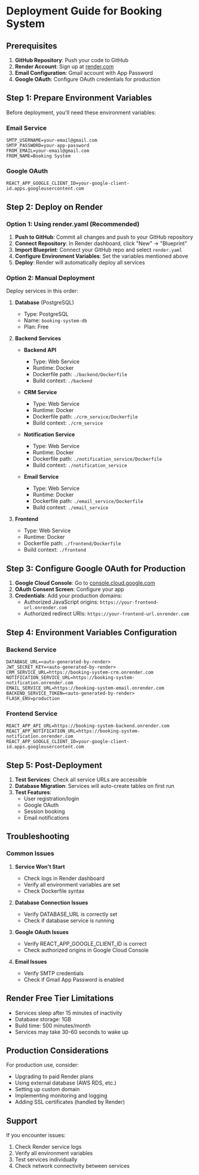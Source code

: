# Deployment Guide for Booking System

## Prerequisites

1. **GitHub Repository**: Push your code to GitHub
2. **Render Account**: Sign up at [render.com](https://render.com)
3. **Email Configuration**: Gmail account with App Password
4. **Google OAuth**: Configure OAuth credentials for production

## Step 1: Prepare Environment Variables

Before deployment, you'll need these environment variables:

### Email Service
```
SMTP_USERNAME=your-email@gmail.com
SMTP_PASSWORD=your-app-password
FROM_EMAIL=your-email@gmail.com
FROM_NAME=Booking System
```

### Google OAuth
```
REACT_APP_GOOGLE_CLIENT_ID=your-google-client-id.apps.googleusercontent.com
```

## Step 2: Deploy on Render

### Option 1: Using render.yaml (Recommended)

1. **Push to GitHub**: Commit all changes and push to your GitHub repository
2. **Connect Repository**: In Render dashboard, click "New" → "Blueprint"
3. **Import Blueprint**: Connect your GitHub repo and select `render.yaml`
4. **Configure Environment Variables**: Set the variables mentioned above
5. **Deploy**: Render will automatically deploy all services

### Option 2: Manual Deployment

Deploy services in this order:

1. **Database** (PostgreSQL)
   - Type: PostgreSQL
   - Name: `booking-system-db`
   - Plan: Free

2. **Backend Services**
   - **Backend API**
     - Type: Web Service
     - Runtime: Docker
     - Dockerfile path: `./backend/Dockerfile`
     - Build context: `./backend`
   
   - **CRM Service**
     - Type: Web Service
     - Runtime: Docker
     - Dockerfile path: `./crm_service/Dockerfile`
     - Build context: `./crm_service`
   
   - **Notification Service**
     - Type: Web Service
     - Runtime: Docker
     - Dockerfile path: `./notification_service/Dockerfile`
     - Build context: `./notification_service`
   
   - **Email Service**
     - Type: Web Service
     - Runtime: Docker
     - Dockerfile path: `./email_service/Dockerfile`
     - Build context: `./email_service`

3. **Frontend**
   - Type: Web Service
   - Runtime: Docker
   - Dockerfile path: `./frontend/Dockerfile`
   - Build context: `./frontend`

## Step 3: Configure Google OAuth for Production

1. **Google Cloud Console**: Go to [console.cloud.google.com](https://console.cloud.google.com)
2. **OAuth Consent Screen**: Configure your app
3. **Credentials**: Add your production domains:
   - Authorized JavaScript origins: `https://your-frontend-url.onrender.com`
   - Authorized redirect URIs: `https://your-frontend-url.onrender.com`

## Step 4: Environment Variables Configuration

### Backend Service
```
DATABASE_URL=<auto-generated-by-render>
JWT_SECRET_KEY=<auto-generated-by-render>
CRM_SERVICE_URL=https://booking-system-crm.onrender.com
NOTIFICATION_SERVICE_URL=https://booking-system-notification.onrender.com
EMAIL_SERVICE_URL=https://booking-system-email.onrender.com
BACKEND_SERVICE_TOKEN=<auto-generated-by-render>
FLASK_ENV=production
```

### Frontend Service
```
REACT_APP_API_URL=https://booking-system-backend.onrender.com
REACT_APP_NOTIFICATION_URL=https://booking-system-notification.onrender.com
REACT_APP_GOOGLE_CLIENT_ID=your-google-client-id.apps.googleusercontent.com
```

## Step 5: Post-Deployment

1. **Test Services**: Check all service URLs are accessible
2. **Database Migration**: Services will auto-create tables on first run
3. **Test Features**: 
   - User registration/login
   - Google OAuth
   - Session booking
   - Email notifications

## Troubleshooting

### Common Issues

1. **Service Won't Start**
   - Check logs in Render dashboard
   - Verify all environment variables are set
   - Check Dockerfile syntax

2. **Database Connection Issues**
   - Verify DATABASE_URL is correctly set
   - Check if database service is running

3. **Google OAuth Issues**
   - Verify REACT_APP_GOOGLE_CLIENT_ID is correct
   - Check authorized origins in Google Cloud Console

4. **Email Issues**
   - Verify SMTP credentials
   - Check if Gmail App Password is enabled

## Render Free Tier Limitations

- Services sleep after 15 minutes of inactivity
- Database storage: 1GB
- Build time: 500 minutes/month
- Services may take 30-60 seconds to wake up

## Production Considerations

For production use, consider:
- Upgrading to paid Render plans
- Using external database (AWS RDS, etc.)
- Setting up custom domain
- Implementing monitoring and logging
- Adding SSL certificates (handled by Render)

## Support

If you encounter issues:
1. Check Render service logs
2. Verify all environment variables
3. Test services individually
4. Check network connectivity between services
